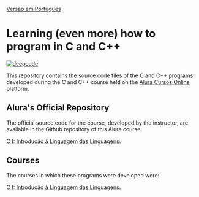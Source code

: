 [Versão em Português](README.md)

# Learning (even more) how to program in C and C++

[![deepcode](https://www.deepcode.ai/api/gh/badge?key=eyJhbGciOiJIUzI1NiIsInR5cCI6IkpXVCJ9.eyJwbGF0Zm9ybTEiOiJnaCIsIm93bmVyMSI6IkhlbnJpcXVlbWNjIiwicmVwbzEiOiJBcHJlbmRlbmRvX0NfQ3BwIiwiaW5jbHVkZUxpbnQiOmZhbHNlLCJhdXRob3JJZCI6MjM1NDIsImlhdCI6MTYwOTk2NDQ3Nn0.SPrixfNzIRNyUjq9_WJXaoEsjD2rStxPVjtV3v6BdyU)](https://www.deepcode.ai/app/gh/Henriquemcc/Aprendendo_C_Cpp/_/dashboard?utm_content=gh%2FHenriquemcc%2FAprendendo_C_Cpp)

This repository contains the source code files of the C and C++ programs developed during the C and C++ course held on
the [Alura Cursos Online](https://alura.com.br/) platform.

## Alura's Official Repository

The official source code for the course, developed by the instructor, are available in the Github repository of this
Alura course:

[C I: Introdução à Linguagem das Linguagens](https://github.com/alura-cursos/C-I-Introdu-o-Linguagem-das-Linguagens/).

## Courses

The courses in which these programs were developed were:

[C I: Introdução à Linguagem das Linguagens](https://cursos.alura.com.br/course/introducao-a-programacao-com-c-parte-1).
